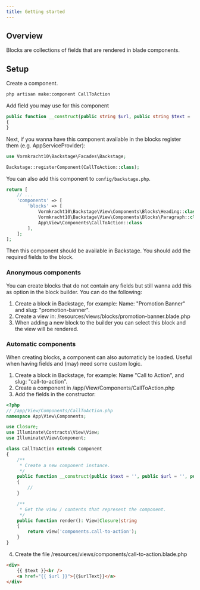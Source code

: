 ```yaml
---
title: Getting started 
---
```


## Overview

Blocks are collections of fields that are rendered in blade components.

## Setup

Create a component.

```bash
php artisan make:component CallToAction
```

Add field you may use for this component
```php
public function __construct(public string $url, public string $text = 'Click me')
{
}
```

Next, if you wanna have this component available in the blocks register them (e.g. AppServiceProvider):

```php
use Vormkracht10\Backstage\Facades\Backstage;

Backstage::registerComponent(CallToAction::class);
```

You can also add this component to `config/backstage.php`.

```php
return [
    // ...
    'components' => [
        'blocks' => [
            Vormkracht10\Backstage\View\Components\Blocks\Heading::class,
            Vormkracht10\Backstage\View\Components\Blocks\Paragraph::class,
            App\View\Components\CallToAction::class
        ],
    ];
];
```

Then this component should be available in Backstage. You should add the required fields to the block.

### Anonymous components
You can create blocks that do not contain any fields but still wanna add this as option in the block builder. You can do the following:

1. Create a block in Backstage, for example: Name: "Promotion Banner" and slug: "promotion-banner".
2. Create a view in: /resources/views/blocks/promotion-banner.blade.php
3. When adding a new block to the builder you can select this block and the view will be rendered.

### Automatic components
When creating blocks, a component can also automaticly be loaded. Useful when having fields and (may) need some custom logic.

1. Create a block in Backstage, for example: Name "Call to Action", and slug: "call-to-action".
2. Create a component in /app/View/Components/CallToAction.php
3. Add the fields in the constructor:
```php
<?php
// /app/View/Components/CallToAction.php
namespace App\View\Components;

use Closure;
use Illuminate\Contracts\View\View;
use Illuminate\View\Component;

class CallToAction extends Component
{
    /**
     * Create a new component instance.
     */
    public function __construct(public $text = '', public $url = '', public $urlText = '')
    {
        //
    }

    /**
     * Get the view / contents that represent the component.
     */
    public function render(): View|Closure|string
    {
        return view('components.call-to-action');
    }
}
```
4. Create the file /resources/views/components/call-to-action.blade.php
```html
<div>
    {{ $text }}<br />
    <a href="{{ $url }}">{{$urlText}}</a>
</div>
```